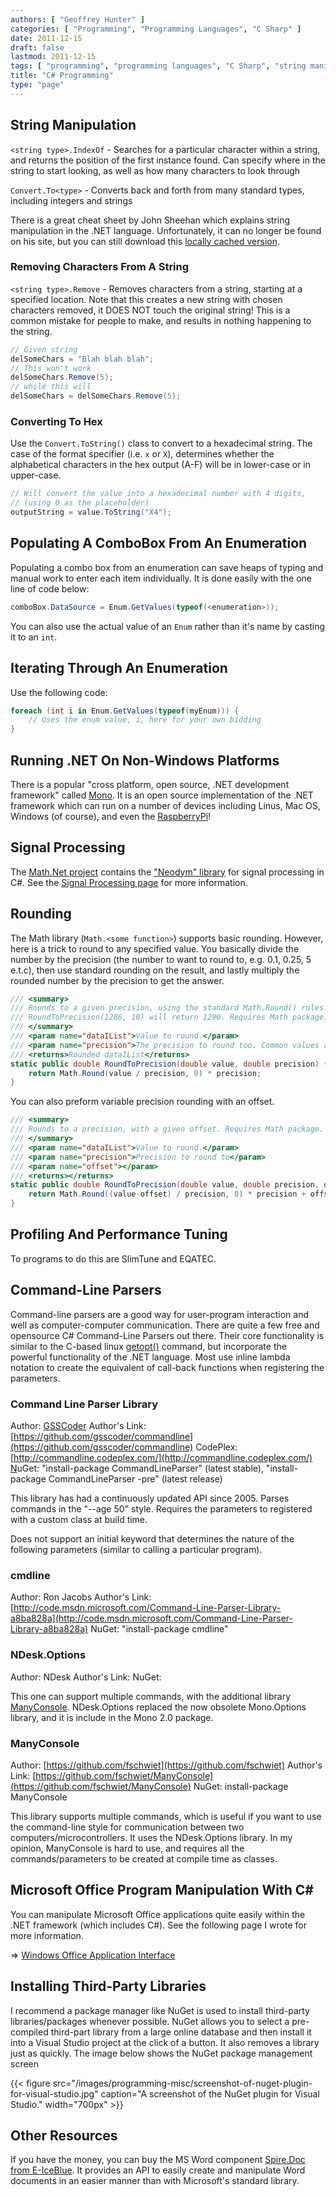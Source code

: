 ```yaml
---
authors: [ "Geoffrey Hunter" ]
categories: [ "Programming", "Programming Languages", "C Sharp" ]
date: 2011-12-15
draft: false
lastmod: 2011-12-15
tags: [ "programming", "programming languages", "C Sharp", "string manipulation", "ComboBox", "GUI", ".NET", "dot net" ]
title: "C# Programming"
type: "page"
---
```


## String Manipulation

`<string type>.IndexOf` - Searches for a particular character within a string, and returns the position of the first instance found. Can specify where in the string to start looking, as well as how many characters to look through

`Convert.To<type>` - Converts back and forth from many standard types, including integers and strings

There is a great cheat sheet by John Sheehan which explains string manipulation in the .NET language. Unfortunately, it can no longer be found on his site, but you can still download this [locally cached version](/docs/john-sheehan-msnet-formatting-strings-cheat-sheet.pdf).

### Removing Characters From A String

`<string type>.Remove` - Removes characters from a string, starting at a specified location. Note that this creates a new string with chosen characters removed, it DOES NOT touch the original string! This is a common mistake for people to make, and results in nothing happening to the string.

```c#    
// Given string 
delSomeChars = "Blah blah blah";
// This won't work
delSomeChars.Remove(5);
// while this will
delSomeChars = delSomeChars.Remove(5);
```

### Converting To Hex

Use the `Convert.ToString()` class to convert to a hexadecimal string. The case of the format specifier (i.e. `x` or `X`), determines whether the alphabetical characters in the hex output (A-F) will be in lower-case or in upper-case.

```c#    
// Will convert the value into a hexadecimal number with 4 digits,
// (using 0 as the placeholder)
outputString = value.ToString("X4");
```

## Populating A ComboBox From An Enumeration

Populating a combo box from an enumeration can save heaps of typing and manual work to enter each item individually. It is done easily with the one line of code below:

```c#    
comboBox.DataSource = Enum.GetValues(typeof(<enumeration>));
```

You can also use the actual value of an `Enum` rather than it's name by casting it to an `int`.

## Iterating Through An Enumeration

Use the following code:

```c#    
foreach (int i in Enum.GetValues(typeof(myEnum))) {
    // Uses the enum value, i, here for your own bidding
}
```

## Running .NET On Non-Windows Platforms

There is a popular "cross platform, open source, .NET development framework" called [Mono](http://www.mono-project.com/). It is an open source implementation of the .NET framework which can run on a number of devices including Linus, Mac OS, Windows (of course), and even the [RaspberryPi](http://www.amazedsaint.com/2013/04/hack-raspberry-pi-how-to-build.html)!

## Signal Processing

The [Math.Net project](http://www.mathdotnet.com/) contains the ["Neodym" library](http://neodym.mathdotnet.com/) for signal processing in C#. See the [Signal Processing page](/programming/signal-processing/) for more information.

## Rounding

The Math library (`Math.<some function>`) supports basic rounding. However, here is a trick to round to any specified value. You basically divide the number by the precision (the number to want to round to, e.g. 0.1, 0.25, 5 e.t.c), then use standard rounding on the result, and lastly multiply the rounded number by the precision to get the answer.

```c#    
/// <summary>
/// Rounds to a given precision, using the standard Math.Round() rules. E.g. RoundToPrecision(10.34, 0.1) will return 10.3.
/// RoundToPrecision(1286, 10) will return 1290. Requires Math package.
/// </summary>
/// <param name="dataIList">Value to round.</param>
/// <param name="precision">The precision to round too. Common values are 0.1 or 0.01.</param>
/// <returns>Rounded dataIList</returns>
static public double RoundToPrecision(double value, double precision) {
    return Math.Round(value / precision, 0) * precision;
}
```

You can also preform variable precision rounding with an offset.

```c#    
/// <summary>
/// Rounds to a precision, with a given offset. Requires Math package. 
/// </summary>
/// <param name="dataIList">Value to round.</param>
/// <param name="precision">Precision to round to</param>
/// <param name="offset"></param>
/// <returns></returns>
static public double RoundToPrecision(double value, double precision, double offset) {
    return Math.Round((value-offset) / precision, 0) * precision + offset;
}
```

## Profiling And Performance Tuning

To programs to do this are SlimTune and EQATEC.

## Command-Line Parsers

Command-line parsers are a good way for user-program interaction and well as computer-computer communication. There are quite a few free and opensource C# Command-Line Parsers out there. Their core functionality is similar to the C-based linux [getopt()](http://www.gnu.org/software/libc/manual/html_node/Getopt.html) command, but incorporate the powerful functionality of the .NET language. Most use inline lambda notation to create the equivalent of call-back functions when registering the parameters.

### Command Line Parser Library

Author: [GSSCoder](https://github.com/gsscoder)
Author's Link: [https://github.com/gsscoder/commandline](https://github.com/gsscoder/commandline)
CodePlex: [http://commandline.codeplex.com/](http://commandline.codeplex.com/)
[N](https://github.com/gsscoder/commandline)uGet: "install-package CommandLineParser" (latest stable), "install-package CommandLineParser -pre" (latest release)

This library has had a continuously updated API since 2005. Parses commands in the "--age 50" style. Requires the parameters to registered with a custom class at build time.

Does not support an initial keyword that determines the nature of the following parameters (similar to calling a particular program).

### cmdline

Author: Ron Jacobs
Author's Link: [http://code.msdn.microsoft.com/Command-Line-Parser-Library-a8ba828a](http://code.msdn.microsoft.com/Command-Line-Parser-Library-a8ba828a)
NuGet: "install-package cmdline"

### NDesk.Options

Author: NDesk
Author's Link:
NuGet: 

This one can support multiple commands, with the additional library [ManyConsole](https://github.com/fschwiet/ManyConsole). NDesk.Options replaced the now obsolete Mono.Options library, and it is include in the Mono 2.0 package.

### ManyConsole

Author: [https://github.com/fschwiet](https://github.com/fschwiet)
Author's Link: [https://github.com/fschwiet/ManyConsole](https://github.com/fschwiet/ManyConsole)
NuGet: install-package ManyConsole

This library supports multiple commands, which is useful if you want to use the command-line style for communication between two computers/microcontrollers. It uses the NDesk.Options library. In my opinion, ManyConsole is hard to use, and requires all the commands/parameters to be created at compile time as classes.

## Microsoft Office Program Manipulation With C#

You can manipulate Microsoft Office applications quite easily within the .NET framework (which includes C#). See the following page I wrote for more information.

=> [Windows Office Application Interface](/programming/languages/c-sharp/windows-office-application-interface/)

## Installing Third-Party Libraries

I recommend a package manager like NuGet is used to install third-party libraries/packages whenever possible. NuGet allows you to select a pre-compiled third-part library from a large online database and then install it into a Visual Studio project at the click of a button. It also removes a library just as quickly. The image below shows the NuGet package management screen

{{< figure src="/images/programming-misc/screenshot-of-nuget-plugin-for-visual-studio.jpg" caption="A screenshot of the NuGet plugin for Visual Studio."  width="700px" >}}

## Other Resources

If you have the money, you can buy the MS Word component [Spire.Doc from E-IceBlue](http://www.e-iceblue.com/Introduce/word-for-net-introduce.html). It provides an API to easily create and manipulate Word documents in an easier manner than with Microsoft's standard library.
